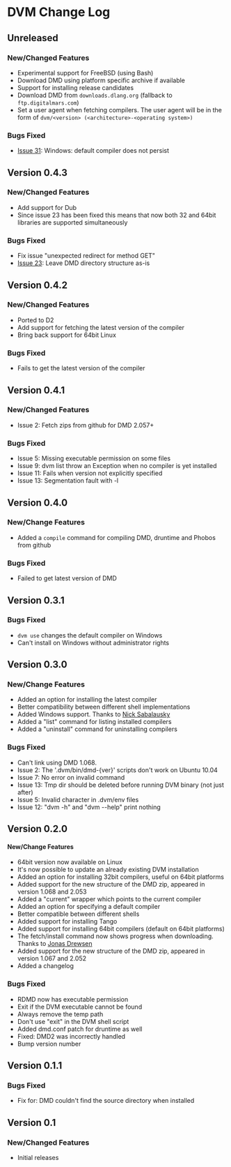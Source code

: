 # DVM Change Log

## Unreleased
### New/Changed Features
* Experimental support for FreeBSD (using Bash)
* Download DMD using platform specific archive if available
* Support for installing release candidates
* Download DMD from `downloads.dlang.org` (fallback to `ftp.digitalmars.com`)
* Set a user agent when fetching compilers. The user agent will be in the form
of `dvm/<version> (<architecture>-<operating system>)`

### Bugs Fixed
* [Issue 31](https://github.com/jacob-carlborg/dvm/issues/31): Windows: default compiler does not persist

## Version 0.4.3
### New/Changed Features
* Add support for Dub
* Since issue 23 has been fixed this means that now both 32 and 64bit
libraries are supported simultaneously

### Bugs Fixed
* Fix issue "unexpected redirect for method GET"
* [Issue 23](https://github.com/jacob-carlborg/dvm/issues/23): Leave DMD directory structure as-is

## Version 0.4.2
### New/Changed Features
* Ported to D2
* Add support for fetching the latest version of the compiler
* Bring back support for 64bit Linux

### Bugs Fixed
* Fails to get the latest version of the compiler

## Version 0.4.1
### New/Changed Features
* Issue 2: Fetch zips from github for DMD 2.057+

### Bugs Fixed
* Issue 5: Missing executable permission on some files
* Issue 9: dvm list throw an Exception when no compiler is yet installed
* Issue 11: Fails when version not explicitly specified
* Issue 13: Segmentation fault with -l

## Version 0.4.0
### New/Change Features
* Added a `compile` command for compiling DMD, druntime and Phobos from github

### Bugs Fixed
* Failed to get latest version of DMD

## Version 0.3.1
### Bugs Fixed
* `dvm use` changes the default compiler on Windows
* Can't install on Windows without administrator rights

## Version 0.3.0
### New/Change Features
* Added an option for installing the latest compiler
* Better compatibility between different shell implementations
* Added Windows support. Thanks to [Nick Sabalausky](https://github.com/Abscissa)
* Added a "list" command for listing installed compilers
* Added a "uninstall" command for uninstalling compilers

### Bugs Fixed
* Can't link using DMD 1.068.
* Issue 2: The '.dvm/bin/dmd-{ver}' scripts don't work on Ubuntu 10.04
* Issue 7: No error on invalid command
* Issue 13: Tmp dir should be deleted before running DVM binary (not just after)
* Issue 5: Invalid character in .dvm/env files
* Issue 12: "dvm -h" and "dvm --help" print nothing

## Version 0.2.0
#### New/Change Features
* 64bit version now available on Linux
* It's now possible to update an already existing DVM installation
* Added an option for installing 32bit compilers, useful on 64bit platforms
* Added support for the new structure of the DMD zip, appeared in version 1.068 and 2.053
* Added a "current" wrapper which points to the current compiler
* Added an option for specifying a default compiler
* Better compatible between different shells
* Added support for installing Tango
* Added support for installing 64bit compilers (default on 64bit platforms)
* The fetch/install command now shows progress when downloading. Thanks to [Jonas Drewsen](https://github.com/jcd)
* Added support for the new structure of the DMD zip, appeared in version 1.067 and 2.052
* Added a changelog

### Bugs Fixed
* RDMD now has executable permission
* Exit if the DVM executable cannot be found
* Always remove the temp path
* Don't use "exit" in the DVM shell script
* Added dmd.conf patch for druntime as well
* Fixed: DMD2 was incorrectly handled
* Bump version number

## Version 0.1.1
### Bugs Fixed
* Fix for: DMD couldn't find the source directory when installed

## Version 0.1
### New/Changed Features
* Initial releases
